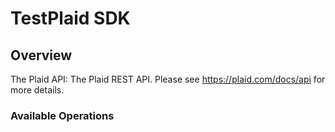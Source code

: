 # TestPlaid SDK


## Overview

The Plaid API: The Plaid REST API. Please see https://plaid.com/docs/api for more details.

### Available Operations

